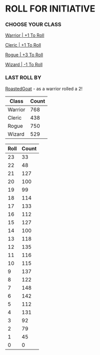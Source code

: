 # ROLL FOR INITIATIVE
### CHOOSE YOUR CLASS

[Warrior | +1 To Roll](https://github.com/benjaminsampica/benjaminsampica/issues/new?title=roll%7Cwarrior&body=Just+click+%27Create%27.)

[Cleric | +1 To Roll](https://github.com/benjaminsampica/benjaminsampica/issues/new?title=roll%7Ccleric&body=Just+click+%27Create%27.)

[Rogue | +3 To Roll](https://github.com/benjaminsampica/benjaminsampica/issues/new?title=roll%7Crogue&body=Just+click+%27Create%27.)

[Wizard | -1 To Roll](https://github.com/benjaminsampica/benjaminsampica/issues/new?title=roll%7Cwizard&body=Just+click+%27Create%27.)
### LAST ROLL BY
[RoastedGoat](https://www.github.com/RoastedGoat) - as a warrior rolled a 2!

|Class|Count|
|-|-|
|Warrior|768|
|Cleric|438|
|Rogue|750|
|Wizard|529|

|Roll|Count|
|-|-|
|23|33
|22|48
|21|127
|20|100
|19|99
|18|114
|17|133
|16|112
|15|127
|14|100
|13|118
|12|135
|11|116
|10|115
|9|137
|8|122
|7|148
|6|142
|5|112
|4|131
|3|92
|2|79
|1|45
|0|0
